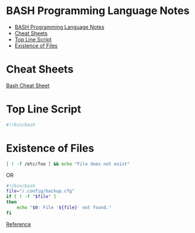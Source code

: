 # BASH Programming Language Notes

<!-- TOC -->

- [BASH Programming Language Notes](#bash-programming-language-notes)
- [Cheat Sheets](#cheat-sheets)
- [Top Line Script](#top-line-script)
- [Existence of Files](#existence-of-files)

<!-- /TOC -->

# Cheat Sheets
[Bash Cheat Sheet](https://devhints.io/bash)

# Top Line Script
```bash
#!/bin/bash
```
# Existence of Files
```bash
[ ! -f /etc/foo ] && echo "File does not exist"
```

OR

```bash
#!/bin/bash
file="/.config/backup.cfg"
if [ ! -f "$file" ]
then
    echo "$0: File '${file}' not found."
fi
```

[Reference](https://www.cyberciti.biz/tips/find-out-if-file-exists-with-conditional-expressions.html)